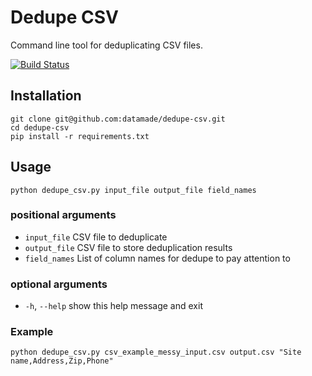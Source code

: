 # Dedupe CSV

Command line tool for deduplicating CSV files.

[![Build Status](https://travis-ci.org/datamade/dedupe-csv.png?branch=master)](https://travis-ci.org/datamade/dedupe-csv)

## Installation

```console
git clone git@github.com:datamade/dedupe-csv.git
cd dedupe-csv
pip install -r requirements.txt
```

## Usage

```console
python dedupe_csv.py input_file output_file field_names
```

### positional arguments
* `input_file` CSV file to deduplicate
* `output_file` CSV file to store deduplication results
* `field_names` List of column names for dedupe to pay attention to

### optional arguments
* `-h`, `--help` show this help message and exit

### Example

```console
python dedupe_csv.py csv_example_messy_input.csv output.csv "Site name,Address,Zip,Phone"
```
